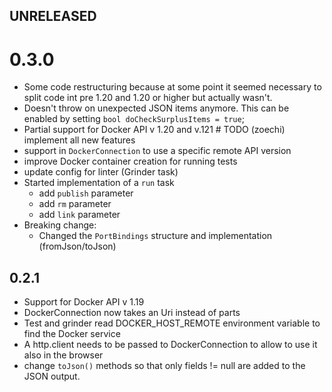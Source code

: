 ## UNRELEASED

# 0.3.0
- Some code restructuring because at some point it seemed necessary to split 
 code int pre 1.20 and 1.20 or higher but actually wasn't. 
- Doesn't throw on unexpected JSON items anymore. This can be enabled by setting
`bool doCheckSurplusItems = true`;
- Partial support for Docker API v 1.20 and v.121 # TODO (zoechi) implement all new features
- support in `DockerConnection` to use a specific remote API version
- improve Docker container creation for running tests
- update config for linter (Grinder task)
- Started implementation of a `run` task
  - add `publish` parameter
  - add `rm` parameter
  - add `link` parameter
- Breaking change:
  - Changed the `PortBindings` structure and implementation (fromJson/toJson)

## 0.2.1
- Support for Docker API v 1.19 
- DockerConnection now takes an Uri instead of parts
- Test and grinder read DOCKER_HOST_REMOTE environment variable to find the 
Docker service
- A http.client needs to be passed to DockerConnection to allow to use it also
in the browser
- change `toJson()` methods so that only fields != null are added to the JSON 
output.
